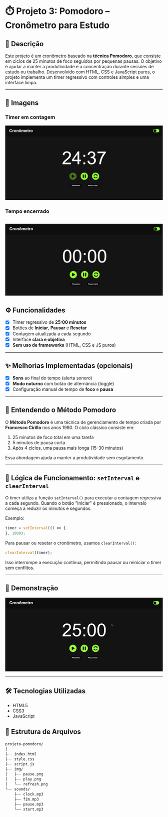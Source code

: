 # ⏱️ Projeto 3: Pomodoro – Cronômetro para Estudo

## 📝 Descrição

Este projeto é um cronômetro baseado na **técnica Pomodoro**, que consiste em ciclos de 25 minutos de foco seguidos por pequenas pausas. O objetivo é ajudar a manter a produtividade e a concentração durante sessões de estudo ou trabalho. Desenvolvido com HTML, CSS e JavaScript puros, o projeto implementa um timer regressivo com controles simples e uma interface limpa.

---

## 📸 Imagens

### Timer em contagem

![alt text](image-1.png)

### Tempo encerrado

![alt text](image-2.png)
---

## ⚙️ Funcionalidades

* [x] Timer regressivo de **25:00 minutos**
* [x] Botões de **Iniciar**, **Pausar** e **Resetar**
* [x] Contagem atualizada a cada segundo
* [x] Interface **clara e objetiva**
* [x] **Sem uso de frameworks** (HTML, CSS e JS puros)

---

## ✨ Melhorias Implementadas (opcionais)

* [x] **Sons** ao final do tempo (alerta sonoro)
* [x] **Modo noturno** com botão de alternância (toggle)
* [x] Configuração manual de tempo de **foco** e **pausa**

---

## 🧠 Entendendo o Método Pomodoro

O **Método Pomodoro** é uma técnica de gerenciamento de tempo criada por **Francesco Cirillo** nos anos 1980. O ciclo clássico consiste em:

1. 25 minutos de foco total em uma tarefa
2. 5 minutos de pausa curta
3. Após 4 ciclos, uma pausa mais longa (15-30 minutos)

Essa abordagem ajuda a manter a produtividade sem esgotamento.

---

## 🧩 Lógica de Funcionamento: `setInterval` e `clearInterval`

O timer utiliza a função `setInterval()` para executar a contagem regressiva a cada segundo. Quando o botão "Iniciar" é pressionado, o intervalo começa a reduzir os minutos e segundos.

Exemplo:

```javascript
timer = setInterval(() => {
}, 1000);
```

Para pausar ou resetar o cronômetro, usamos `clearInterval()`:

```javascript
clearInterval(timer);
```

Isso interrompe a execução contínua, permitindo pausar ou reiniciar o timer sem conflitos.

---

## 🎥 Demonstração

<img title="a title" alt="Alt text" src="img/PomodoroGif.gif">

---

## 🛠️ Tecnologias Utilizadas

* HTML5
* CSS3
* JavaScript

## 📁 Estrutura de Arquivos

```
projeto-pomodoro/
│
├── index.html
├── style.css
├── script.js
├── img/
│   ├── pause.png
│   ├── play.png
│   └── refresh.png 
└── sounds/
    ├── clock.mp3
    ├── fim.mp3
    ├── pause.mp3
    └── start.mp3
```